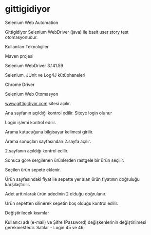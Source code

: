 # gittigidiyor

Selenium Web Automation

Gittigidiyor Selenium WebDriver (java) ile basit user story test otomasyonudur.

Kullanılan Teknolojiler

Maven projesi

Selenium WebDriver 3.141.59 

Selenium, JUnit ve Log4J kütüphaneleri 

Chrome Driver


Selenium Web Otomasyon

www.gittigidiyor.com sitesi açılır.

Ana sayfanın açıldığı kontrol edilir. Siteye login olunur

Login işlemi kontrol edilir.

Arama kutucuğuna bilgisayar kelimesi girilir.

Arama sonuçları sayfasından 2.sayfa açılır.

2.sayfanın açıldığı kontrol edilir.

Sonuca göre sergilenen ürünlerden rastgele bir ürün seçilir.

Seçilen ürün sepete eklenir.

Ürün sayfasındaki fiyat ile sepette yer alan ürün fiyatının doğruluğu karşılaştırılır.

Adet arttırılarak ürün adedinin 2 olduğu doğrulanır.

Ürün sepetten silinerek sepetin boş olduğu kontrol edilir.



Değiştirilecek kısımlar


Kullanıcı adı (e-mail) ve Şifre (Password) değişkenlerinin değiştirilmesi gerekmektedir. Satılar - Login 45 ve 46
